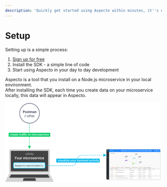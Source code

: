 ```yaml
---
description: 'Quickly get started using Aspecto within minutes, it''s easy'
---
```


# Setup

Setting up is a simple process:

1. [Sign up for free](https://app.aspecto.io/user/login)
2. Install the SDK - a simple line of code
3. Start using Aspecto in your day to day development

Aspecto is a tool that you install on a Node.js microservice in your local environment.   
After installing the SDK, each time you create data on your microservice locally, this data will appear in Aspecto.

![](../../.gitbook/assets/group-34.png)

## 

